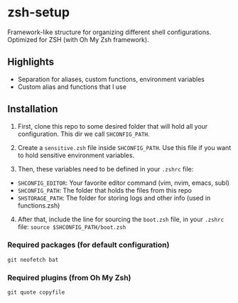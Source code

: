 # zsh-setup
Framework-like structure for organizing different shell configurations. Optimized for ZSH (with Oh My Zsh framework).

## Highlights
- Separation for aliases, custom functions, environment variables
- Custom alias and functions that I use

## Installation
1. First, clone this repo to some desired folder that will hold all your configuration. This dir we call `SHCONFIG_PATH`.

2. Create a `sensitive.zsh` file inside `SHCONFIG_PATH`. Use this file if you want to hold sensitive environment variables.

3. Then, these variables need to be defined in your `.zshrc` file:
  - `SHCONFIG_EDITOR`: Your favorite editor command (vim, nvim, emacs, subl)
  - `SHCONFIG_PATH`: The folder that holds the files from this repo
  - `SHSTORAGE_PATH`: The folder for storing logs and other info (used in functions.zsh)


4. After that, include the line for sourcing the `boot.zsh` file, in your `.zshrc` file:
`source $SHCONFIG_PATH/boot.zsh`

### Required packages (for default configuration)
```git neofetch bat```

### Required plugins (from Oh My Zsh)
```git quote copyfile ```
